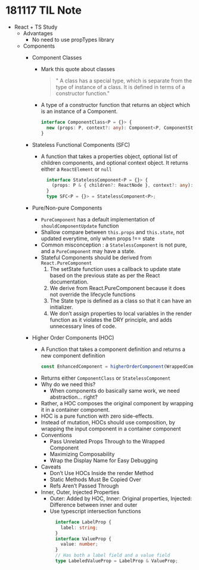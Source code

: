 # 181117 TIL Note 
- React + TS Study
  - Advantages
    - No need to use propTypes library
  - Components
    - Component Classes
      - Mark this quote about classes
        > " A class has a special type, which is separate from the type of instance of a class. It is defined in terms of a constructor function."
      - A type of a constructor function that returns an object which is an instance of a Component.
        ```typescript
        interface ComponentClass<P = {}> {
          new (props: P, context?: any): Component<P, ComponentState>;
        }
        ```
    - Stateless Functional Components (SFC)
      - A function that takes a properties object, optional list of children components, and optional context object. It returns either a `ReactElement` or `null`
        ```typescript
          interface StatelessComponent<P = {}> {
            (props: P & { children?: ReactNode }, context?: any): ReactElement<any> | null;
          }
          type SFC<P = {}> = StatelessComponent<P>;
        ```
    - Pure/Non-pure Components
      - `PureComponent` has a default implementation of `shouldComponentUpdate` function
      - Shallow compare between `this.props` and `this.state`, not updated everytime, only when props !== state
      - Common misconception : a `StatelessComponent` is not pure, and a `PureComponent` may have a state.
      - Stateful Components should be derived from `React.PureComponent`
        1. The setState function uses a callback to update state based on the previous state as per the React documentation.
        2. We derive from React.PureComponent because it does not override the lifecycle functions
        3. The State type is defined as a class so that it can have an initializer.
        4. We don’t assign properties to local variables in the render function as it violates the DRY principle, and adds unnecessary lines of code.
        
    - Higher Order Components (HOC)
      - A Function that takes a component definition and returns a new component definition
        ```typescript
        const EnhancedComponent = higherOrderComponent(WrappedComponent);
        ```
      - Returns either `ComponentClass` or `StatelessComponent`
      - Why do we need this? 
        - When components do basically same work, we need abstraction... right?
      - Rather, a HOC composes the original component by wrapping it in a container component. 
      - HOC is a pure function with zero side-effects.
      - Instead of mutation, HOCs should use composition, by wrapping the input component in a container component
      - Conventions
        - Pass Unrelated Props Through to the Wrapped Component
        - Maximizing Composability
        - Wrap the Display Name for Easy Debugging
      - Caveats
        - Don’t Use HOCs Inside the render Method
        - Static Methods Must Be Copied Over
        - Refs Aren’t Passed Through
      - Inner, Outer, Injected Properties
        - Outer: Added by HOC, Inner: Original properties, Injected: Difference between inner and outer
        - Use typescript intersection functions
          ```typescript
            interface LabelProp {
              label: string;
            }
            interface ValueProp {
              value: number;
            }
            // Has both a label field and a value field
            type LabeledValueProp = LabelProp & ValueProp;
          ```
